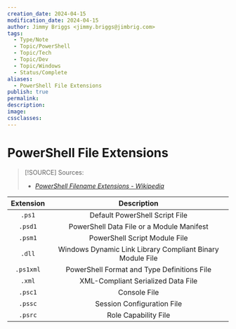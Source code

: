 ```yaml
---
creation_date: 2024-04-15
modification_date: 2024-04-15
author: Jimmy Briggs <jimmy.briggs@jimbrig.com>
tags:
  - Type/Note
  - Topic/PowerShell
  - Topic/Tech
  - Topic/Dev
  - Topic/Windows
  - Status/Complete
aliases:
  - PowerShell File Extensions
publish: true
permalink:
description:
image:
cssclasses:
---
```


# PowerShell File Extensions

> [!SOURCE] Sources:
> - *[PowerShell Filename Extensions - Wikipedia](https://en.wikipedia.org/wiki/PowerShell#Filename_extensions)*

| Extension |                        Description                        |
|:---------:|:---------------------------------------------------------:|
|  `.ps1`   |              Default PowerShell Script File               |
|  `.psd1`  |         PowerShell Data File or a Module Manifest         |
|  `.psm1`  |               PowerShell Script Module File               |
|  `.dll`   | Windows Dynamic Link Library Compliant Binary Module File |
| `.ps1xml` |        PowerShell Format and Type Definitions File        |
|  `.xml`   |            XML-Compliant Serialized Data File             |
|  `.psc1`  |                       Console File                        |
|  `.pssc`  |                Session Configuration File                 |
| `.psrc`   | Role Capability File                                      |
